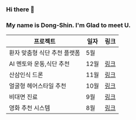 ### Hi there 👋
### My name is Dong-Shin. I'm Glad to meet U.

<!--
**KimDong-gue/KimDong-gue** is a ✨ _special_ ✨ repository because its `README.md` (this file) appears on your GitHub profile.

Here are some ideas to get you started:

- 🔭 I’m currently working on ...
- 🌱 I’m currently learning AI,DeepLearning
- 👯 I’m looking to collaborate on ...
- 🤔 I’m looking for help with ...
- 💬 Ask me about ...
- 📫 How to reach me: ...
- 😄 Pronouns: ...
- ⚡ Fun fact: ...
-->

프로젝트  | 일자 | 링크
---------  | ----|-----
환자 맞춤형 식단 추천 플랫폼 | 5월 |  
AI 멘토와 운동,식단 추천 | 12월 | [링크](https://github.com/KimDong-gue/Healthy-Mento)
산삼인식 드론 | 11월 | [링크](https://github.com/KimDong-gue/Ginseng_dectection)
얼굴형 헤어스타일 추천 | 10월 | [링크](https://github.com/KimDong-gue/Shape_Of_U)
비대면 진료 | 9월 | [링크](https://github.com/KimDong-gue/Healthy_Care)
영화 추천 시스템 | 8월 | [링크](https://github.com/KimDong-gue/Command_Movie)
